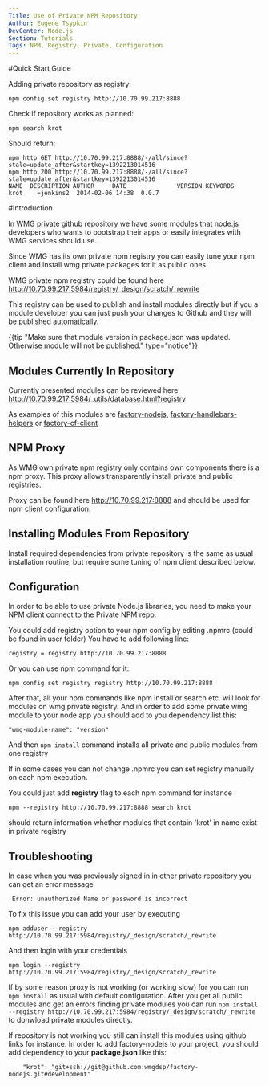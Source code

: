 ```yaml
---
Title: Use of Private NPM Repository
Author: Eugene Tsypkin
DevCenter: Node.js
Section: Tutorials
Tags: NPM, Registry, Private, Configuration
---
```


#Quick Start Guide

Adding private repository as registry:

    npm config set registry http://10.70.99.217:8888

Check if repository works as planned:

    npm search krot
    
Should return:
```
npm http GET http://10.70.99.217:8888/-/all/since?stale=update_after&startkey=1392213014516
npm http 200 http://10.70.99.217:8888/-/all/since?stale=update_after&startkey=1392213014516
NAME  DESCRIPTION AUTHOR     DATE              VERSION KEYWORDS
krot    =jenkins2  2014-02-06 14:38  0.0.7
```

#Introduction

In WMG private github repository we have some modules that node.js developers who wants to bootstrap their apps or easily integrates with WMG services should use.

Since WMG has its own private npm registry you can easily tune your npm client and install wmg private packages for it as public ones

WMG private npm registry could be found here http://10.70.99.217:5984/registry/_design/scratch/_rewrite

This registry can be used to publish and install modules directly but if you a module developer you can just push your changes to Github and they will be published automatically.

{{tip "Make sure that module version in package.json was updated. Otherwise module will not be published." type="notice"}}

## Modules Currently In Repository

Currently presented modules can be reviewed here http://10.70.99.217:5984/_utils/database.html?registry

As examples of this modules are [factory-nodejs][1], [factory-handlebars-helpers][2] or [factory-cf-client][3]

## NPM Proxy

As WMG own private npm registry only contains own components there is a npm proxy. This proxy allows transparently install private and public registries.

Proxy can be found here http://10.70.99.217:8888 and should be used for npm client configuration.

## Installing Modules From Repository

Install required dependencies from private repository is the same as usual installation routine, but require some tuning of npm client described below.

## Configuration

In order to be able to use private Node.js libraries, you need to make your NPM client connect to the Private NPM repo.

You could add registry option to your npm config by editing .npmrc (could be found in user folder) You have to add following line:

    registry = registry http://10.70.99.217:8888

Or you can use npm command for it:

    npm config set registry registry http://10.70.99.217:8888

After that, all your npm commands like npm install or search etc. will look for modules on wmg private registry. And in order to add some private wmg module to your node app you should add to you dependency list this:

    "wmg-module-name": "version"

And then `npm install` command installs all private and public modules from one registry

If in some cases you can not change .npmrc you can set registry manually on each npm execution.

You could just add **registry** flag to each npm command for instance

    npm --registry http://10.70.99.217:8888 search krot

should return information whether modules that contain 'krot' in name exist in private registry

## Troubleshooting

In case when you was previously signed in in other private repository you can get an error message

     Error: unauthorized Name or password is incorrect
     
To fix this issue you can add your user by executing

    npm adduser --registry http://10.70.99.217:5984/registry/_design/scratch/_rewrite
    
And then login with your credentials

    npm login --registry http://10.70.99.217:5984/registry/_design/scratch/_rewrite

If by some reason proxy is not working (or working slow) for you can run `npm install` as usual with default configuration. After you get all public modules and get an errors finding private modules you can run `npm install --registry http://10.70.99.217:5984/registry/_design/scratch/_rewrite` to donwload private modules directly.

If repository is not working you still can install this modules using github links for instance. In order to add factory-nodejs to your project, you should add dependency to your **package.json** like this:

        "krot": "git+ssh://git@github.com:wmgdsp/factory-nodejs.git#development"




  [1]: https://github.com/wmgdsp/factory-nodejs
  [2]: https://github.com/wmgdsp/factory-handlebars-helpers
  [3]: https://github.com/wmgdsp/factory-cf-client
